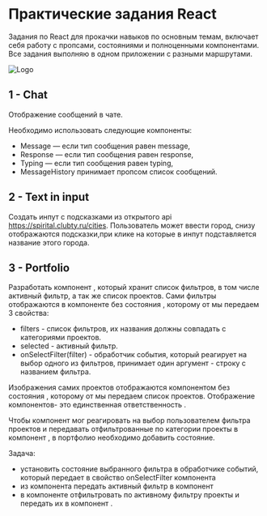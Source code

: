 # Практические задания React

Задания по React для прокачки навыков по основным темам, включает себя работу с пропсами, состояниями и полноценными компонентами. Все задания выполняю в одном приложении с разными маршрутами.

![Logo](https://plus.unsplash.com/premium_photo-1661877737564-3dfd7282efcb?ixlib=rb-4.0.3&ixid=M3wxMjA3fDB8MHxwaG90by1wYWdlfHx8fGVufDB8fHx8fA%3D%3D&auto=format&fit=crop&w=3000&q=80)

## 1 - Chat

Отображение сообщений в чате.

Необходимо использовать следующие компоненты:

- Message — если тип сообщения равен message,
- Response — если тип сообщения равен response,
- Typing — если тип сообщения равен typing,
- MessageHistory принимает пропсом список сообщений.

## 2 - Text in input

Создать инпут с подсказками из открытого api https://spirital.clubty.ru/cities.
Пользователь может ввести город, снизу отображаются подсказки,при клике на которые в инпут подставляется название этого города.

## 3 - Portfolio

Разработать компонент <Portfolio>, который хранит список фильтров, в том числе активный фильтр, а так же список проектов.
Сами фильтры отображаются в компоненте без состояния <Toolbar>, которому от <Portfolio> мы передаем 3 свойства:

- filters - список фильтров, их названия должны совпадать с категориями проектов.
- selected - активный фильтр.
- onSelectFilter(filter) - обработчик события, который реагирует на выбор одного из фильтров, принимает один аргумент - строку с названием фильтра.

Изображения самих проектов отображаются компонентом без состояния <ProjectList>, которому от <Portfolio> мы передаем список проектов. Отображение компонентов- это единственная ответственность <ProjectList>.

Чтобы компонент <Portfolio> мог реагировать на выбор пользователем фильтра проектов и передавать отфильтрованные по категории проекты в компонент <ProjectList>, в портфолио необходимо добавить состояние.

Задача:

- установить состояние выбранного фильтра в обработчике событий, который <Portfolio> передает в свойство onSelectFilter компонента <Toolbar>
- из компонента <Portfolio> передать активный фильтр в компонент <Toolbar>
- в компоненте <Portfolio> отфильтровать по активному фильтру проекты и передать их в компонент <ProjectList>.

